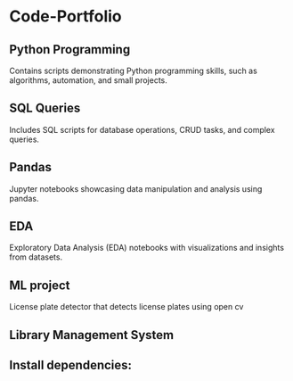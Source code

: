 # Code-Portfolio

## Python Programming
Contains scripts demonstrating Python programming skills, such as algorithms, automation, and small projects.

## SQL Queries
Includes SQL scripts for database operations, CRUD tasks, and complex queries.

## Pandas
Jupyter notebooks showcasing data manipulation and analysis using pandas.

## EDA
Exploratory Data Analysis (EDA) notebooks with visualizations and insights from datasets.

## ML project
License plate detector that detects license plates using open cv

## Library Management System

## Install dependencies:
